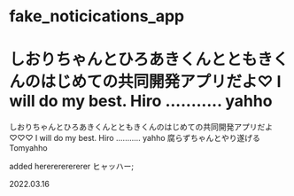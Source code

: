 # fake_noticications_app

しおりちゃんとひろあきくんとともきくんのはじめての共同開発アプリだよ♡
I will do my best. Hiro ........... yahho
=======
しおりちゃんとひろあきくんとともきくんのはじめての共同開発アプリだよ♡♡♡
I will do my best. Hiro ........... yahho
腐らずちゃんとやり遂げる　Tomyahho

added hererererererer ヒャッハー;

2022.03.16 
